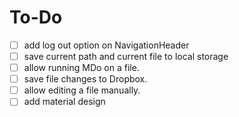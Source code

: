 # To-Do

- [ ] add log out option on NavigationHeader
- [ ] save current path and current file to local storage
- [ ] allow running MDo on a file.
- [ ] save file changes to Dropbox.
- [ ] allow editing a file manually.
- [ ] add material design
